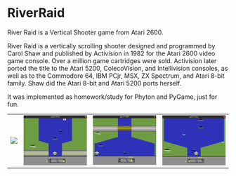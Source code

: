 # RiverRaid
River Raid is a Vertical Shooter game from Atari 2600.

River Raid is a vertically scrolling shooter designed and programmed by Carol Shaw and published by Activision in 1982 for the Atari 2600 video game console. Over a million game cartridges were sold. Activision later ported the title to the Atari 5200, ColecoVision, and Intellivision consoles, as well as to the Commodore 64, IBM PCjr, MSX, ZX Spectrum, and Atari 8-bit family. Shaw did the Atari 8-bit and Atari 5200 ports herself.

It was implemented as homework/study for Phyton and PyGame, just for fun. 

<table width:100%>
  <tr>
    <td><img src="./_/RiverRaid_img.jpg"></td>
    <td><img src="./_/RiverRaid_img1.jpg"></td>
    <td><img src="./_/RiverRaid_img2.jpg"></td>
    <td><img src="./_/RiverRaid_img3.jpg"></td>
  </tr>
</table>
